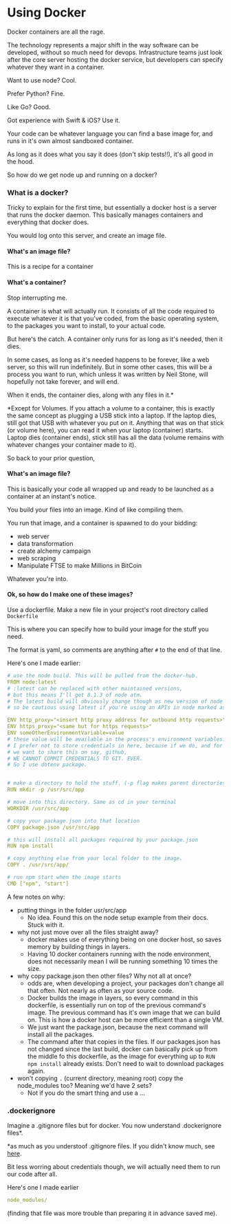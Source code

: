# Using Docker

Docker containers are all the rage.

The technology represents a major shift in the way software can be developed, without so much need for devops.
Infrastructure teams just look after the core server hosting the docker service,
but developers can specify whatever they want in a container.

Want to use node? Cool.

Prefer Python? Fine.

Like Go? Good.
 
Got experience with Swift & iOS? Use it.

Your code can be whatever language you can find a base image for, and runs in it's own almost sandboxed container.

As long as it does what you say it does (don't skip tests!!), it's all good in the hood.

So how do we get node up and running on a docker?

### What is a docker?
Tricky to explain for the first time, but essentially a docker host is a server that runs the docker daemon.
This basically manages containers and everything that docker does.

You would log onto this server, and create an image file.

#### What's an image file?
This is a recipe for a container
#### What's a container?
Stop interrupting me.

A container is what will actually run.
It consists of all the code required to execute whatever it is that you've coded,
from the basic operating system, to the packages you want to install, to your actual code.

But here's the catch. A container only runs for as long as it's needed, then it dies.

In some cases, as long as it's needed happens to be forever, like a web server,
so this will run indefinitely. But in some other cases, this will be a process you want to run,
which unless it was written by Neil Stone, will hopefully not take forever, and will end.

When it ends, the container dies, along with any files in it.*

*Except for Volumes.
If you attach a volume to a container, this is exactly the same concept as plugging a USB stick into a laptop.
If the laptop dies, still got that USB with whatever you put on it.
Anything that was on that stick (or volume here), you can read it when your laptop (container) starts.
Laptop dies (container ends), stick still has all the data (volume remains with whatever changes your container made to it).


So back to your prior question, 
#### What's an image file?
This is basically your code all wrapped up and ready to be launched as a container at an instant's notice.

You build your files into an image. Kind of like compiling them.

You run that image, and a container is spawned to do your bidding:
- web server
- data transformation
- create alchemy campaign
- web scraping
- Manipulate FTSE to make Millions in BitCoin

Whatever you're into.

#### Ok, so how do I make one of these images?

Use a dockerfile. Make a new file in your project's root directory called `Dockerfile`

This is where you can specify how to build your image for the stuff you need.

The format is yaml, so comments are anything after `#` to the end of that line.

Here's one I made earlier:
```yaml
# use the node build. This will be pulled from the docker-hub.
FROM node:latest
# :latest can be replaced with other maintained versions,
# but this means I'll get 8.1.3 of node atm.
# The latest build will obviously change though as new version of node are release,
# so be cautious using latest if you're using an APIs in node marked as anything other than stable.

ENV http_proxy="<insert http proxy address for outbound http requests>"
ENV https_proxy="<same but for https requests>"
ENV someOtherEnvironmentVariable=value
# these value will be available in the process's environment variables.
# I prefer not to store credentials in here, because if we do, and for the sake of convenience,
# we want to share this on say, github,
# WE CANNOT COMMIT CREDENTIALS TO GIT. EVER.
# So I use dotenv package.


# make a directory to hold the stuff. (-p flag makes parent directories as necessary)
RUN mkdir -p /usr/src/app

# move into this directory. Same as cd in your terminal
WORKDIR /usr/src/app

# copy your package.json into that location
COPY package.json /usr/src/app

# this will install all packages required by your package.json
RUN npm install

# copy anything else from your local folder to the image.
COPY . /usr/src/app/

# run npm start when the image starts
CMD ["npm", "start"]
```
A few notes on why:
- putting things in the folder usr/src/app
   - No idea. Found this on the node setup example from their docs. Stuck with it.
- why not just move over all the files straight away?
   - docker makes use of everything being on one docker host, so saves memory by building things in layers.
   - Having 10 docker containers running with the node environment, does not necessarily mean I will be running something 10 times the size.
- why copy package.json then other files? Why not all at once?
   - odds are, when developing a project, your packages don't change all that often. Not nearly as often as your source code.
   - Docker builds the image in layers, so every command in this dockerfile, is essentially run on top of the previous command's image.
   The previous command has it's own image that we can build on.
   This is how a docker host can be more efficient than a single VM.
   - We just want the package.json, because the next command will install all the packages.
   - The command after that copies in the files.
   If our packages.json has not changed since the last build,
   docker can basically pick up from the middle fo this dockerfile,
   as the image for everything up to `RUN npm install` already exists.
   Don't need to wait to download packages again.
- won't copying `.` (current directory, meaning root) copy the node_modules too? Meaning we'd have 2 sets?
   - Not if you do the smart thing and use a ...
   
### .dockerignore
Imagine a .gitignore files but for docker. You now understand .dockerignore files*.

*as much as you understoof .gitignore files. If you didn't know much, see [here](./git.md).

Bit less worring about credentials though, we will actually need them to run our code after all.

Here's one I made earlier
```yaml
node_modules/
```
(finding that file was more trouble than preparing it in advance saved me).